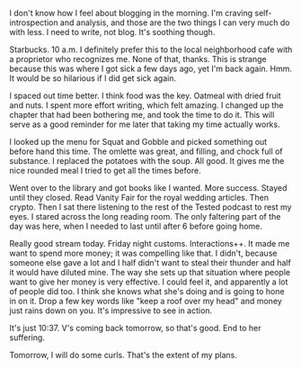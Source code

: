 I don't know how I feel about blogging in the morning. I'm craving self-introspection and analysis, and those are the two things I can very much do with less. I need to write, not blog. It's soothing though.

Starbucks. 10 a.m. I definitely prefer this to the local neighborhood cafe with a proprietor who recognizes me. None of that, thanks. This is strange because this was where I got sick a few days ago, yet I'm back again. Hmm. It would be so hilarious if I did get sick again.

I spaced out time better. I think food was the key. Oatmeal with dried fruit and nuts. I spent more effort writing, which felt amazing. I changed up the chapter that had been bothering me, and took the time to do it. This will serve as a good reminder for me later that taking my time actually works.

I looked up the menu for Squat and Gobble and picked something out before hand this time. The omlette was great, and filling, and chock full of substance. I replaced the potatoes with the soup. All good. It gives me the nice rounded meal I tried to get all the times before.

Went over to the library and got books like I wanted. More success. Stayed until they closed. Read Vanity Fair for the royal wedding articles. Then crypto. Then I sat there listening to the rest of the Tested podcast to rest my eyes. I stared across the long reading room. The only faltering part of the day was here, when I needed to last until after 6 before going home.

Really good stream today. Friday night customs. Interactions++. It made me want to spend more money; it was compelling like that. I didn't, because someone else gave a lot and I half didn't want to steal their thunder and half it would have diluted mine. The way she sets up that situation where people want to give her money is very effective. I could feel it, and apparently a lot of people did too. I think she knows what she's doing and is going to hone in on it. Drop a few key words like "keep a roof over my head" and money just rains down on you. It's impressive to see in action.

It's just 10:37. V's coming back tomorrow, so that's good. End to her suffering.

Tomorrow, I will do some curls. That's the extent of my plans.
